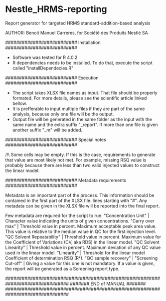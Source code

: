 # Nestle_HRMS-reporting
Report generator for targeted HRMS standard-addition-based analysis 

AUTHOR: Benoit Manuel Carreres, for Société des Produits Nestlé SA

##########################        Installation       ##########################

- Software was tested for R 4.0.2
- R dependencies needs to be installed. To do that, execute the script called "installDependecies.R"

##########################         Execution          ##########################

- The script takes XLSX file names as input. That file should be properly formated. For more details, please see the scientific article linked bellow.
- It is prefferable to input multiple files if they are part of the same analysis, because only one file will be the output.
- Output file will be generated in the same folder as the input with the same name and the extra suffix "_report". If more than one file is given another suffix "_m" will be added.

##########################        Special notes       ##########################

/!\ Some cells may be empty. If this is the case, requirements to generate that value are most likely not met. For example, missing RSQ value is probably because there are less than two valid injected values to construct the linear model.

##########################    Metadata requirements   ##########################

Metadata is an important part of the process. This information should be contained in the first part of the XLSX file: lines starting with "#".
Any metadata can be given in the XLSX file will be reported into the final report.

Few metadata are required for the script to run:
    "Concentration Unit"        |   Character value indicating the units of given concentrations.
    "Carry over max"            |   Threshold value in percent. Maximum acceptable peak area value. This value is relative to the median value in QC for the first injection level.
    "QC Solvent Repeatability"  |   Threshold value in percent. Maximum value for the Coefficient of Variations (CV, aka RDS) in the linear model.
    "QC Solvent Linearity"      |   Threshold value in percent. Maximum deviation of any QC value used in the linear model.
    "Linearity"                 |   Threshold for the linear model Coefficient of determination RSQ (R²).
    "QC sample recovery"        |
    "Screening Cut-off"         |   Giving a value for this one is not mandatory. If a value is given, the report will be generated as a Screening report type.

###############################################################################
#######                           END of MANUAL                         #######
###############################################################################
